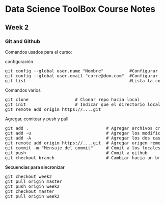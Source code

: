 # Data Science ToolBox Course Notes
## Week 2 
### Git and Github

Comandos usados para el curso:

configuración
<pre>
git config --global user.name "Nombre"          #Configurar nombre
git config --global user.email "corre@dom.com"  #Configurar email
git list                                        #Lista la configuración
</pre>

Comandos varios
<pre>
git clone                  # Clonar repo hacia local
git init                   # Indicar que el directorio local se registre en git
git remote add origin https://....git
</pre>

Agregar, comitear y push y pull
<pre>
git add .                              # Agregar archivos creados
git add -u                             # Agregar los modificados
git add -A                             # Agregar los dos casos anteriores
git remote add origin https://....git  # Agregar origen remoto
git commit -m "Mensaje del commit"     # Comit a los locales hacia git
git push                               # Comit a github
git checkout branch                    # Cambiar hacia un branch
</pre>


__Secuencias para sincronizar__
<pre>
git checkout week2
git pull origin master
git push origin week2
git checkout master
git pull origin week2 
</pre>
